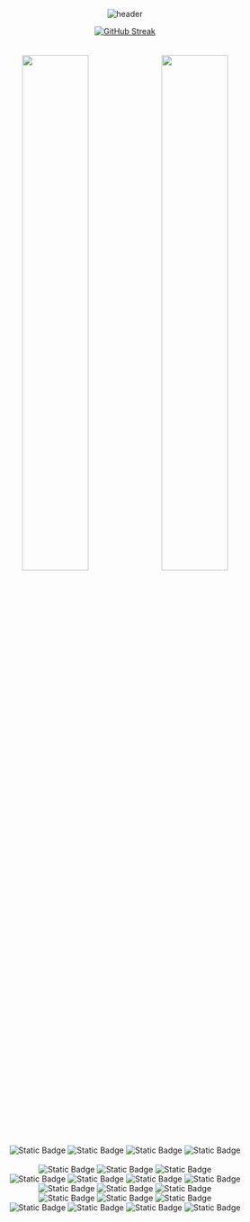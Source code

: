 <div align="center">
  
![header](https://capsule-render.vercel.app/api?type=blur&height=250&color=gradient&customColorList=12&text=반갑습니다%20박미현입니다&textBg=false&fontColor=7aa2f7&fontSize=50&reversal=true&descSize=30&descAlignY=69&fontAlignY=50&section=header)

[![GitHub Streak](https://streak-stats.demolab.com?user=parkmihyunn&theme=tokyonight&hide_border=true&date_format=n%2Fj%5B%2FY%5D&card_width=800&background=FFFFFF00&hide_current_streak=true)](https://git.io/streak-stats)
<br/><br/><br/>
<img src="https://raw.githubusercontent.com/parkmihyunn/github-stats-transparent/ef3957ec2399584f4cfeb2e4e79ccc6c03878fd6/generated/overview.svg" width="48.5%" />
<img src="https://raw.githubusercontent.com/parkmihyunn/github-stats-transparent/ef3957ec2399584f4cfeb2e4e79ccc6c03878fd6/generated/languages.svg" width="48.5%" />

<br/><br/>
![Static Badge](https://img.shields.io/badge/HTML-7aa2f7?style=for-the-badge&logo=html5&logoColor=ffffff)
![Static Badge](https://img.shields.io/badge/JavaScript-7aa2f7?style=for-the-badge&logo=javascript&logoColor=ffffff)
![Static Badge](https://img.shields.io/badge/Node.js-7aa2f7?style=for-the-badge&logo=nodedotjs&logoColor=ffffff)
![Static Badge](https://img.shields.io/badge/typescript-7aa2f7?style=for-the-badge&logo=typescript&logoColor=ffffff)
<br/><br/>
![Static Badge](https://img.shields.io/badge/React-7aa2f7?style=for-the-badge&logo=react&logoColor=ffffff)
![Static Badge](https://img.shields.io/badge/Vue-7aa2f7?style=for-the-badge&logo=vuedotjs&logoColor=ffffff)
![Static Badge](https://img.shields.io/badge/Next-7aa2f7?style=for-the-badge&logo=nextdotjs&logoColor=ffffff)
<br/>
![Static Badge](https://img.shields.io/badge/CSS-7aa2f7?style=for-the-badge&logo=css&logoColor=ffffff)
![Static Badge](https://img.shields.io/badge/PostCSS-7aa2f7?style=for-the-badge&logo=postcss&logoColor=ffffff)
![Static Badge](https://img.shields.io/badge/styledcomponents-7aa2f7?style=for-the-badge&logo=styledcomponents&logoColor=ffffff)
![Static Badge](https://img.shields.io/badge/sass-7aa2f7?style=for-the-badge&logo=sass&logoColor=ffffff)
<br/>
![Static Badge](https://img.shields.io/badge/TailwindCSS-7aa2f7?style=for-the-badge&logo=tailwindcss&logoColor=ffffff)
![Static Badge](https://img.shields.io/badge/prettier-7aa2f7?style=for-the-badge&logo=prettier&logoColor=ffffff)
![Static Badge](https://img.shields.io/badge/eslint-7aa2f7?style=for-the-badge&logo=eslint&logoColor=ffffff)
<br/>
![Static Badge](https://img.shields.io/badge/MobX-7aa2f7?style=for-the-badge&logo=mobx&logoColor=ffffff)
![Static Badge](https://img.shields.io/badge/yarn-7aa2f7?style=for-the-badge&logo=yarn&logoColor=ffffff)
![Static Badge](https://img.shields.io/badge/npm-7aa2f7?style=for-the-badge&logo=npm&logoColor=ffffff)
<br/>
![Static Badge](https://img.shields.io/badge/github-7aa2f7?style=for-the-badge&logo=github&logoColor=ffffff)
![Static Badge](https://img.shields.io/badge/notion-7aa2f7?style=for-the-badge&logo=notion&logoColor=ffffff)
![Static Badge](https://img.shields.io/badge/figma-7aa2f7?style=for-the-badge&logo=figma&logoColor=ffffff)
![Static Badge](https://img.shields.io/badge/postman-7aa2f7?style=for-the-badge&logo=postman&logoColor=ffffff)
<br/>
<br/>
</div>
